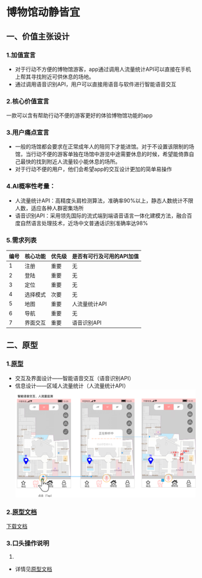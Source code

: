 # 博物馆动静皆宜
## 一、价值主张设计
### 1.加值宣言
- 对于行动不方便的博物馆游客，app通过调用人流量统计API可以直接在手机上帮其寻找附近可供休息的场地。
- 通过调用语音识别API，用户可以直接用语音与软件进行智能语音交互
### 2.核心价值宣言
一款可以含有帮助行动不便的游客更好的体验博物馆功能的app
### 3.用户痛点宣言
- 一般的场馆都会要求在正常成年人的陪同下才能进馆。对于不设置该限制的场馆，当行动不便的游客单独在场馆中游览中途需要休息的时候，希望能倚靠自己最快的找到附近人流量较小能休息的场所。
- 对于行动不便的用户，他们会希望app的交互设计更加的简单易操作
### 4.AI概率性考量：
- 人流量统计API：高精度头肩检测算法，准确率90%以上，静态人数统计不限人数，适应各种人群密集场所
- 语音识别API：采用领先国际的流式端到端语音语言一体化建模方法，融合百度自然语言处理技术，近场中文普通话识别准确率达98%
### 5.需求列表

| 编号 | 核心功能 | 优先级 | 是否有可行及可用的API加值 |
| ------ | ------ | ------ | ------ |
| 1 | 注册 | 重要 | 无 |
| 2 | 登陆 | 重要 | 无 |
| 3 | 定位 | 重要 | 无 |
| 4 | 选择模式 | 次要 | 无 |
| 5 | 地图 | 重要 | 人流量统计API |
| 6 | 导航 | 重要 | 无 |
| 7 | 界面交互 | 重要 | 语音识别API |

## 二、原型
### 1.[原型](https://github.com/NFUNM031/Museums/blob/master/image/%E6%93%8D%E4%BD%9C%E6%B5%81%E7%A8%8B%E5%9B%BE.png "原型")
- 交互及界面设计——智能语音交互（语音识别API）
- 信息设计——区域人流量统计（人流量统计API）
![image](https://github.com/NFUNM031/Museums/blob/master/image/%E6%93%8D%E4%BD%9C%E6%B5%81%E7%A8%8B%E5%9B%BE.png)
### 2.[原型文档](http://nfunm031.gitee.io/book_finding)
[下载文档](https://github.com/NFUNM031/API_ML_AI_/blob/master/%E5%AF%BB%E4%B9%A6.rp)
### 3.口头操作说明
1. 
- 详情见[原型文档](http://nfunm031.gitee.io/book_finding)
